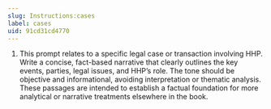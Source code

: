 ```yaml
---
slug: Instructions:cases
label: cases
uid: 91cd31cd4770
---
```


1. This prompt relates to a specific legal case or transaction involving HHP. Write a concise, fact-based narrative that clearly outlines the key events, parties, legal issues, and HHP’s role. The tone should be objective and informational, avoiding interpretation or thematic analysis. These passages are intended to establish a factual foundation for more analytical or narrative treatments elsewhere in the book.